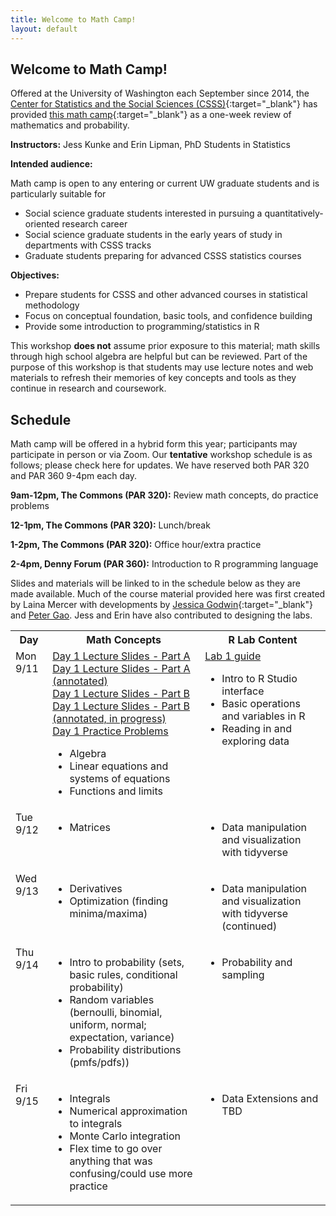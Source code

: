 ```yaml
---
title: Welcome to Math Camp!
layout: default
---
```


## Welcome to Math Camp!

Offered at the University of Washington each September since 2014, the [Center for Statistics and the Social Sciences (CSSS)](https://csss.uw.edu/){:target="_blank"} has provided [this math camp](https://csss.uw.edu/academics/math-camp){:target="_blank"} as a one-week review of mathematics and probability.

**Instructors:** Jess Kunke and Erin Lipman, PhD Students in Statistics

**Intended audience:**

Math camp is open to any entering or current UW graduate students and is particularly suitable for
* Social science graduate students interested in pursuing a quantitatively-oriented research career
* Social science graduate students in the early years of study in departments with CSSS tracks
* Graduate students preparing for advanced CSSS statistics courses

**Objectives:**

* Prepare students for CSSS and other advanced courses in statistical methodology
* Focus on conceptual foundation, basic tools, and confidence building
* Provide some introduction to programming/statistics in R

This workshop **does not** assume prior exposure to this material; math skills through high school algebra are helpful but can be reviewed. Part of the purpose of this workshop is that students may use lecture notes and web materials to refresh their memories of key concepts and tools as they continue in research and coursework.

## Schedule

Math camp will be offered in a hybrid form this year; participants may participate in person or via Zoom. Our **tentative** workshop schedule is as follows; please check here for updates. We have reserved both PAR 320 and PAR 360 9-4pm each day.

  **9am-12pm, The Commons (PAR 320):**  Review math concepts, do practice problems
  
  **12-1pm, The Commons (PAR 320):** Lunch/break
  
  **1-2pm, The Commons (PAR 320):** Office hour/extra practice
  
  **2-4pm, Denny Forum (PAR 360):** Introduction to R programming language
  
Slides and materials will be linked to in the schedule below as they are made available. Much of the course material provided here was first created by Laina Mercer with developments by [Jessica Godwin](https://jlgodwin.github.io/MathCamp){:target="_blank"} and [Peter Gao](https://peteragao.github.io/CSSS-Math-Camp-2021/). Jess and Erin have also contributed to designing the labs.

<table>
  <tbody>
    <tr>
      <th>Day</th>
      <th>Math Concepts</th>
      <th>R Lab Content</th>
    </tr>
    <tr>
      <td style="vertical-align:top">Mon 9/11</td>
      <td style="vertical-align:top">
      <a href="https://github.com/jpierkunke/CSSS-Math-Camp-2023/raw/main/Lecture/Lecture1a_algebra.pdf">Day 1 Lecture Slides - Part A</a>
      <br><a href="https://github.com/jpierkunke/CSSS-Math-Camp-2023/raw/main/Lecture/Lecture1a_algebra_annotated.pdf">Day 1 Lecture Slides - Part A (annotated) </a>
      <br><a href="https://github.com/jpierkunke/CSSS-Math-Camp-2023/raw/main/Lecture/Lecture1b_functions.pdf">Day 1 Lecture Slides - Part B</a>
      <br><a href="https://github.com/jpierkunke/CSSS-Math-Camp-2023/raw/main/Lecture/Lecture1b_functions_annotated.pdf">Day 1 Lecture Slides - Part B (annotated, in progress)</a>
      <br><a href="https://github.com/jpierkunke/CSSS-Math-Camp-2023/raw/main/Practice/practice1.pdf">Day 1 Practice Problems</a>
        <ul>
          <li>Algebra</li>
          <li>Linear equations and systems of equations</li>
          <li>Functions and limits</li>
        </ul>
      </td>
      <td style="vertical-align:top">
        <a href="https://github.com/jpierkunke/CSSS-Math-Camp-2023/raw/main/Labs/Rlab1.html.zip">Lab 1 guide</a>
        <ul>
          <li>Intro to R Studio interface</li>
          <li>Basic operations and variables in R</li>
          <li>Reading in and exploring data</li>
        </ul>
      </td>
    </tr>
    <tr>
      <td style="vertical-align:top">Tue 9/12</td>
      <td style="vertical-align:top">
        <ul>
          <li>Matrices</li>
        </ul>
      </td>
      <td style="vertical-align:top">
        <ul>
          <li>Data manipulation and visualization with tidyverse</li>
        </ul>
      </td>
    </tr>
    <tr>
      <td style="vertical-align:top">Wed 9/13</td>
      <td style="vertical-align:top">
        <ul>
          <li>Derivatives </li>
          <li>Optimization (finding minima/maxima)</li>
        </ul>
      </td>
      <td style="vertical-align:top">
        <ul>
          <li>Data manipulation and visualization with tidyverse (continued)</li>
        </ul>
      </td>
    </tr>
    <tr>
      <td style="vertical-align:top">Thu 9/14</td>
      <td style="vertical-align:top">
        <ul>
          <li>Intro to probability (sets, basic rules, conditional probability)</li>
          <li>Random variables (bernoulli, binomial, uniform, normal; expectation, variance)</li>
          <li>Probability distributions (pmfs/pdfs))</li>
        </ul>
      </td>
      <td style="vertical-align:top">
        <ul>
          <li>Probability and sampling</li>
        </ul>
      </td>
    </tr>
    <tr>
      <td style="vertical-align:top">Fri 9/15</td>
      <td style="vertical-align:top">
        <ul>
          <li>Integrals</li>
          <li>Numerical approximation to integrals</li>
          <li>Monte Carlo integration</li>
          <li>Flex time to go over anything that was confusing/could use more practice</li>
        </ul>
      </td>
      <td style="vertical-align:top">
        <ul>
          <li>Data Extensions and TBD</li>
        </ul>
      </td>
    </tr>
  </tbody>
</table>
